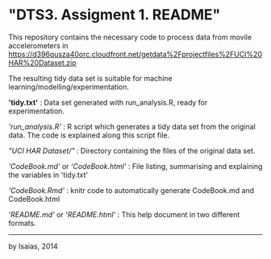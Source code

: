 "DTS3. Assigment 1. README"
=================
  This repository contains the necessary code to process data from movile accelerometers in 
https://d396qusza40orc.cloudfront.net/getdata%2Fprojectfiles%2FUCI%20HAR%20Dataset.zip 

  The resulting tidy data set is suitable for machine learning/modelling/experimentation.
  
**'tidy.txt'**     : Data set generated with run_analysis.R, ready for experimentation.

*'run_analysis.R'* : R script which generates a tidy data set from the original data. 
                   The code is explained along this script file.

*"UCI HAR Dataset/"* : Directory containing the files of the original data set.

*'CodeBook.md'* or *'CodeBook.html'* : File listing, summarising and explaining
                   the variables in 'tidy.txt'
                   
*'CodeBook.Rmd'*   : knitr code to automatically generate CodeBook.md and CodeBook.html

*'README.md'* or *'README.html'* : This help document in two different formats.


-----
by Isaias, 2014
